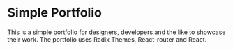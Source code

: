 # Simple Portfolio

This is a simple portfolio for designers, developers and the like to showcase their work. The portfolio uses Radix Themes, React-router and React.
